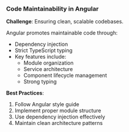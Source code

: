 ### Code Maintainability in Angular

**Challenge**: Ensuring clean, scalable codebases.

Angular promotes maintainable code through:

- Dependency injection
- Strict TypeScript typing
- Key features include:
  - Module organization
  - Service architecture
  - Component lifecycle management
  - Strong typing

**Best Practices**:
1. Follow Angular style guide
2. Implement proper module structure
3. Use dependency injection effectively
4. Maintain clean architecture patterns